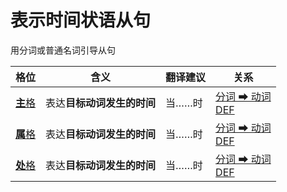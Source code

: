 # 表示时间状语从句

用分词或普通名词引导从句

|格位|含义|翻译建议|关系|
|-|-|-|-|
|[**主**格](https://assets-hk.wikipali.org/pali-handbook/zh-Hans/declension/nom.html)|表达**目标动词发生的时间**|当……时|[分词 ➡ 动词<br>DEF](https://assets-hk.wikipali.org/pali-handbook/zh-Hans/advance-relation/20_nouns.html)|
|[**属**格](https://assets-hk.wikipali.org/pali-handbook/zh-Hans/declension/gen.html)|表达**目标动词发生的时间**|当……时|[分词 ➡ 动词<br>DEF](https://assets-hk.wikipali.org/pali-handbook/zh-Hans/basic-relation/verb/abs_clause.html)|
|[**处**格](https://assets-hk.wikipali.org/pali-handbook/zh-Hans/declension/loc.html)|表达**目标动词发生的时间**|当……时|[分词 ➡ 动词<br>DEF](https://assets-hk.wikipali.org/pali-handbook/zh-Hans/basic-relation/verb/abs_clause.html)|

